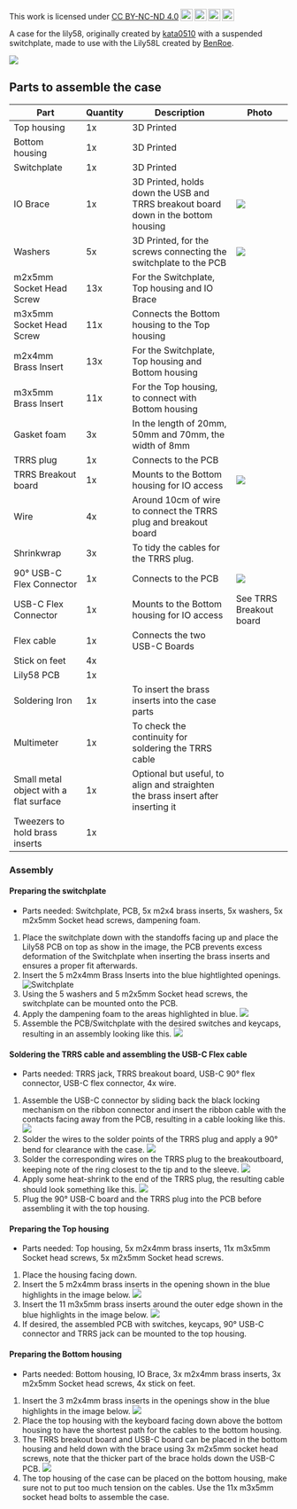  <p xmlns:cc="http://creativecommons.org/ns#" >This work is licensed under <a href="https://creativecommons.org/licenses/by-nc-nd/4.0/?ref=chooser-v1" target="_blank" rel="license noopener noreferrer" style="display:inline-block;">CC BY-NC-ND 4.0<img style="height:22px!important;margin-left:3px;vertical-align:text-bottom;" src="https://mirrors.creativecommons.org/presskit/icons/cc.svg?ref=chooser-v1" alt=""><img style="height:22px!important;margin-left:3px;vertical-align:text-bottom;" src="https://mirrors.creativecommons.org/presskit/icons/by.svg?ref=chooser-v1" alt=""><img style="height:22px!important;margin-left:3px;vertical-align:text-bottom;" src="https://mirrors.creativecommons.org/presskit/icons/nc.svg?ref=chooser-v1" alt=""><img style="height:22px!important;margin-left:3px;vertical-align:text-bottom;" src="https://mirrors.creativecommons.org/presskit/icons/nd.svg?ref=chooser-v1" alt=""></a></p> 

A case for the lily58, originally created by [kata0510](https://github.com/kata0510) with a suspended switchplate, made to use with the Lily58L created by [BenRoe](https://github.com/BenRoe).

![](https://github.com/SineScire/LilyCase/blob/67452ea44ff2f6d6c83ab36c8d1c95dc17c37ed3/Images/Angle%20view.jpg)

## Parts to assemble the case

| Part | Quantity | Description | Photo |
| ---- | -------- | ----------- | --- |
| Top housing | 1x | 3D Printed |
| Bottom housing | 1x | 3D Printed |
| Switchplate | 1x | 3D Printed |
| IO Brace | 1x | 3D Printed, holds down the USB and TRRS breakout board down in the bottom housing | ![](https://github.com/SineScire/LilyCase/blob/bd04925a0f7e573289788de1d8b8854aa9a3e55a/Images/Brace.jpg) |
| Washers | 5x | 3D Printed, for the screws connecting the switchplate to the PCB | ![](https://github.com/SineScire/LilyCase/blob/bd04925a0f7e573289788de1d8b8854aa9a3e55a/Images/Washer.jpg) |
| m2x5mm Socket Head Screw | 13x | For the Switchplate, Top housing and IO Brace |
| m3x5mm Socket Head Screw | 11x | Connects the Bottom housing to the Top housing |
| m2x4mm Brass Insert | 13x | For the Switchplate, Top housing and Bottom housing |
| m3x5mm Brass Insert | 11x | For the Top housing, to connect with Bottom housing |
| Gasket foam | 3x | In the length of 20mm, 50mm and 70mm, the width of 8mm |
| TRRS plug | 1x | Connects to the PCB |
| TRRS Breakout board | 1x | Mounts to the Bottom housing for IO access | ![](https://github.com/SineScire/LilyCase/blob/bd04925a0f7e573289788de1d8b8854aa9a3e55a/Images/USB-C%20and%20TRRS.jpg) |
| Wire | 4x | Around 10cm of wire to connect the TRRS plug and breakout board |
| Shrinkwrap | 3x | To tidy the cables for the TRRS plug. |
| 90° USB-C Flex Connector | 1x | Connects to the PCB | ![](https://github.com/SineScire/LilyCase/blob/a0095cbd26be3239dec1c03cc9cdd155c50838e4/Images/90degree%20USB-C.jpg)
| USB-C Flex Connector | 1x | Mounts to the Bottom housing for IO access | See TRRS Breakout board |
| Flex cable | 1x | Connects the two USB-C Boards |
| Stick on feet | 4x |
| Lily58 PCB | 1x |
| Soldering Iron | 1x | To insert the brass inserts into the case parts |
| Multimeter | 1x | To check the continuity for soldering the TRRS cable |
| Small metal object with a flat surface | 1x | Optional but useful, to align and straighten the brass insert after inserting it |
| Tweezers to hold brass inserts | 1x |

### Assembly

#### Preparing the switchplate
* Parts needed: Switchplate, PCB, 5x m2x4 brass inserts, 5x washers, 5x m2x5mm Socket head screws, dampening foam.
1. Place the switchplate down with the standoffs facing up and place the Lily58 PCB on top as show in the image, the PCB prevents excess deformation of the Switchplate when inserting the brass inserts and ensures a proper fit afterwards.
2. Insert the 5 m2x4mm Brass Inserts into the blue hightlighted openings.
![Switchplate](https://github.com/SineScire/LilyCase/blob/f742c73ddb7eaefbcd8f68132b50881ada31b136/Images/Insert%205x%20m2x4mm%20brass%20inserts%20into%20switchplate.jpg)
3. Using the 5 washers and 5 m2x5mm Socket head screws, the switchplate can be mounted onto the PCB.
4. Apply the dampening foam to the areas highlighted in blue.
![](https://github.com/SineScire/LilyCase/blob/90f54d0df92699f66692af860c6c79015507a384/Images/Dampening%20foam%20spots.jpg)
5. Assemble the PCB/Switchplate with the desired switches and keycaps, resulting in an assembly looking like this.
![](https://github.com/SineScire/LilyCase/blob/9a0e8c2ce669bf5005cfb7baed4aae24dbb11a6b/Images/Assembled%20Switchplate.png)

#### Soldering the TRRS cable and assembling the USB-C Flex cable
* Parts needed: TRRS jack, TRRS breakout board, USB-C 90° flex connector, USB-C flex connector, 4x wire.
1. Assemble the USB-C connector by sliding back the black locking mechanism on the ribbon connector and insert the ribbon cable with the contacts facing away from the PCB, resulting in a cable looking like this.
![](https://github.com/SineScire/LilyCase/blob/3258ab2884d4ba8946a00fd531a2db8299b42a82/Images/USB-C%20Flex%20cable.jpg)
2. Solder the wires to the solder points of the TRRS plug and apply a 90° bend for clearance with the case.
![](https://github.com/SineScire/LilyCase/blob/3258ab2884d4ba8946a00fd531a2db8299b42a82/Images/TRRS%20plug.jpg)
3. Solder the corresponding wires on the TRRS plug to the breakoutboard, keeping note of the ring closest to the tip and to the sleeve.
![](https://github.com/SineScire/LilyCase/blob/3258ab2884d4ba8946a00fd531a2db8299b42a82/Images/Breakout%20board.jpg)
4. Apply some heat-shrink to the end of the TRRS plug, the resulting cable should look something like this.
![](https://github.com/SineScire/LilyCase/blob/3258ab2884d4ba8946a00fd531a2db8299b42a82/Images/TRRS%20Cable.jpg)
5. Plug the 90° USB-C board and the TRRS plug into the PCB before assembling it with the top housing.

#### Preparing the Top housing
* Parts needed: Top housing, 5x m2x4mm brass inserts, 11x m3x5mm Socket head screws, 5x m2x5mm Socket head screws.
1. Place the housing facing down.
2. Insert the 5 m2x4mm brass inserts in the opening shown in the blue highlights in the image below.
![](https://github.com/SineScire/LilyCase/blob/bd04925a0f7e573289788de1d8b8854aa9a3e55a/Images/Insert%205x%20m2x4mm%20brass%20inserts%20into%20top%20housing.jpg)
3. Insert the 11 m3x5mm brass inserts around the outer edge shown in the blue highlights in the image below.
![](https://github.com/SineScire/LilyCase/blob/bd04925a0f7e573289788de1d8b8854aa9a3e55a/Images/Insert%2011x%20m3x5mm%20brass%20inserts%20into%20top%20housing.jpg)
4. If desired, the assembled PCB with switches, keycaps, 90° USB-C connector and TRRS jack can be mounted to the top housing.

#### Preparing the Bottom housing
* Parts needed: Bottom housing, IO Brace, 3x m2x4mm brass inserts, 3x m2x5mm Socket head screws, 4x stick on feet.
1. Insert the 3 m2x4mm brass inserts in the openings show in the blue highlights in the image below.
![](https://github.com/SineScire/LilyCase/blob/c84eab74e7b79bf375c6481fb5333822dabd0113/Images/Insert%203x%20m2x4mm%20brass%20inserts%20into%20bottom%20housing.jpg)
2. Place the top housing with the keyboard facing down above the bottom housing to have the shortest path for the cables to the bottom housing.
3. The TRRS breakout board and USB-C board can be placed in the bottom housing and held down with the brace using 3x m2x5mm socket head screws, note that the thicker part of the brace holds down the USB-C PCB.
![](https://github.com/SineScire/LilyCase/blob/4bcbec4c719c17594ee39ae533747c1e9570fcb9/Images/IO.jpg)
4. The top housing of the case can be placed on the bottom housing, make sure not to put too much tension on the cables. Use the 11x m3x5mm socket head bolts to assemble the case.
